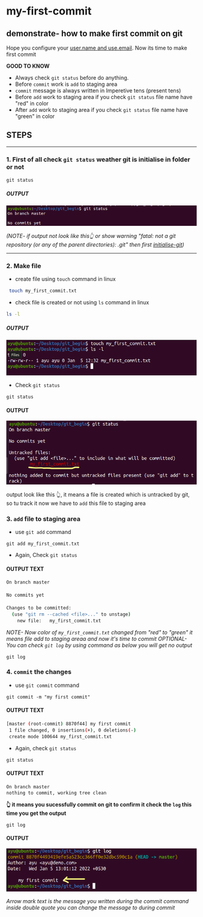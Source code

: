# my-first-commit

**demonstrate- how to make first commit on git**
---

Hope you configure your [user.name and use.email](https://github.com/ayulearn/git-begining). Now its time to make first commit 

**GOOD TO KNOW**
+ Always check `git status` before do anything.
+ Before `commit` work is `add` to staging area 
+ `commit` message is always written in Imperetive tens (present tens)
+ Before `add` work to staging area if you check `git status` file name have "red" in color
+ After `add` work to staging area if you check `git status` file name have "green" in color


## STEPS
---
### 1. First of all check `git status` weather git is initialise in folder or not 

```git
git status
```

##### OUTPUT
![git status](https://github.com/ayulearn/git-practice/blob/main/3.png)

*(NOTE- if output not look like this👆 or show warning "fatal: not a git repository (or any of the parent directories): .git" then first [initialise-git](https://github.com/ayulearn/git-begining))*

---


### 2. Make file 

+ create file using `touch` command in linux 
 ```bash
  touch my_first_commit.txt
 ```
+ check file is created or not using `ls` command in linux
```bash
ls -l
```
##### OUTPUT
![output](https://github.com/ayulearn/git-practice/blob/main/6.png)

+ Check `git status` 
``` git 
git status
```
#### OUTPUT

![output](https://github.com/ayulearn/git-practice/blob/git-first-commit-ss/7.png)

output look like this 👆, it means a file is created which is untracked by git, so tu track it now we have to `add` this file to staging area 

### 3. `add` file to staging area
+ use `git add` command 

```git 
git add my_first_commit.txt
```
+ Again, Check `git status`

#### OUTPUT TEXT
``` bash
On branch master

No commits yet

Changes to be committed:
  (use "git rm --cached <file>..." to unstage)
	new file:   my_first_commit.txt
```
*NOTE- Now color of `my_first_commit.txt` changed from "red" to "green" it means file add to staging areaa and now it's time to commit*
*OPTIONAL- You can check `git log` by using  command as below you will get no output*
```
git log
```

### 4. `commit` the changes 
+ use `git commit` command 
```
git commit -m "my first commit"
````
#### OUTPUT TEXT 
```bash
[master (root-commit) 8870f44] my first commit
 1 file changed, 0 insertions(+), 0 deletions(-)
 create mode 100644 my_first_commit.txt
```
+ Again, check `git status`
```
git status
```
#### OUTPUT TEXT 
```
On branch master
nothing to commit, working tree clean
```
**👆 it means you sucessfully commit on git to confirm it check the `log` this time you get the output**

```
git log 
```
#### OUTPUT

![output](https://github.com/ayulearn/git-practice/blob/git-first-commit-ss/log.png)

*Arrow mark text is the message you written during the commit command inside double quote you can change the message to during commit*





